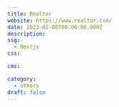 ```yaml
---
title: Realtor
website: https://www.realtor.com/
date: 2023-02-08T00:00:00.000Z
description:
ssg:
  - Nextjs
css:

cms:

category:
  - others
draft: false
---
```

